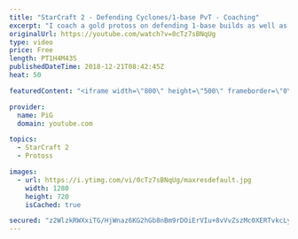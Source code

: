 ```yaml
---
title: "StarCraft 2 - Defending Cyclones/1-base PvT - Coaching"
excerpt: "I coach a gold protoss on defending 1-base builds as well as his macro play -- Watch live at https://www.twitch.tv/x5_pig"
originalUrl: https://youtube.com/watch?v=0cTz7sBNqUg
type: video
price: Free
length: PT1H4M43S
publishedDateTime: 2018-12-21T08:42:45Z
heat: 50

featuredContent: "<iframe width=\"800\" height=\"500\" frameborder=\"0\" src=\"https://www.youtube.com/embed/0cTz7sBNqUg\" allow=\"accelerometer; autoplay; encrypted-media; gyroscope; picture-in-picture\" allowfullscreen></iframe>"

provider:
  name: PiG
  domain: youtube.com

topics:
  - StarCraft 2
  - Protoss

images:
  - url: https://i.ytimg.com/vi/0cTz7sBNqUg/maxresdefault.jpg
    width: 1280
    height: 720
    isCached: true

secured: "z2WlzkRWXxiTG/HjWnaz6KG2hGb8nBm9rDOiErVIu+8vVvZszMc0XERTvkcLyp6IOgNtQ1ohmZBD3z/e6/Wqr8ScSBg9D6xtzO87OBp5WwLGBAED29MjQY5XehzeUuxJ0VSjOb1nBPYybD7RxBhDm3HiMqH8WfF+OoXblmnHg/jW9vU812HLo+CyJU4JGwLVMbAwVFU50wXc5y+brEe9wNW4VCXUw5Eoq/5j+PJ1GjoKc09P1I3BWBmb0GiDZP6588XzQvLTx4PaEltCbYnwUd/MY9W1jNzIphTZFubfUn5JW+PGpsacFXLTpIjNTRo314kSZSmGctEG/Saw4wvfLgsXg/znSbhsofcRSA8vRLoop+FV38laMGBsonCEK3GIXWrHXfjXO0UXafwqPlQREyumWlI9l0HQdyrCJuD7kqs=;0QohqanBbzHBKa9NaUrnIg=="
---
```


